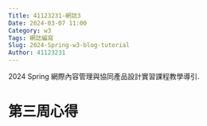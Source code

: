 ```yaml
---
Title: 41123231-網誌3
Date: 2024-03-07 11:00
Category: w3
Tags: 網誌編寫
Slug: 2024-Spring-w3-blog-tutorial
Author: 41123231
---
```


2024 Spring 網際內容管理與協同產品設計實習課程教學導引.

<!-- PELICAN_END_SUMMARY -->

# 第三周心得
